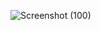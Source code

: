 ![Screenshot (100)](https://github.com/user-attachments/assets/62deed69-8c47-4ed8-bd00-0c28891ae02e)
